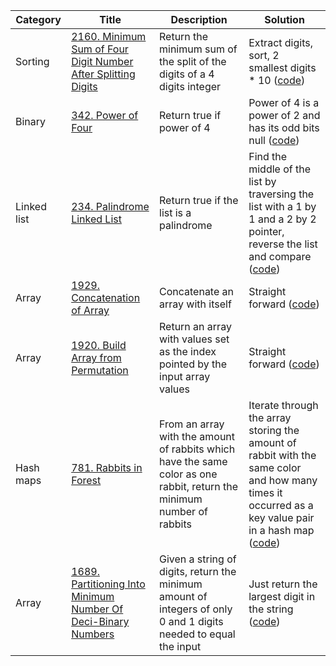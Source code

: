 | Category    | Title                                                                                                                                                   | Description                                                                                                            | Solution                                                                                                                                                                     |
| ----------- | ------------------------------------------------------------------------------------------------------------------------------------------------------- | ---------------------------------------------------------------------------------------------------------------------- | ---------------------------------------------------------------------------------------------------------------------------------------------------------------------------- |
| Sorting     | [2160. Minimum Sum of Four Digit Number After Splitting Digits](https://leetcode.com/problems/minimum-sum-of-four-digit-number-after-splitting-digits/) | Return the minimum sum of the split of the digits of a 4 digits integer                                                | Extract digits, sort, 2 smallest digits \* 10 ([code](src/leetcode/pb_2160.rs))                                                                                              |
| Binary      | [342. Power of Four](https://leetcode.com/problems/power-of-four/)                                                                                      | Return true if power of 4                                                                                              | Power of 4 is a power of 2 and has its odd bits null ([code](src/leetcode/pb_342.rs))                                                                                        |
| Linked list | [234. Palindrome Linked List](https://leetcode.com/problems/palindrome-linked-list/)                                                                    | Return true if the list is a palindrome                                                                                | Find the middle of the list by traversing the list with a 1 by 1 and a 2 by 2 pointer, reverse the list and compare ([code](src/leetcode/pb_234.rs))                         |
| Array       | [1929. Concatenation of Array](https://leetcode.com/problems/concatenation-of-array/)                                                                   | Concatenate an array with itself                                                                                       | Straight forward ([code](src/leetcode/pb_1929.rs))                                                                                                                           |
| Array       | [1920. Build Array from Permutation](https://leetcode.com/problems/build-array-from-permutation/)                                                       | Return an array with values set as the index pointed by the input array values                                         | Straight forward ([code](src/leetcode/pb_1920.rs))                                                                                                                           |
| Hash maps   | [781. Rabbits in Forest](https://leetcode.com/problems/rabbits-in-forest/)                                                                              | From an array with the amount of rabbits which have the same color as one rabbit, return the minimum number of rabbits | Iterate through the array storing the amount of rabbit with the same color and how many times it occurred as a key value pair in a hash map ([code](src/leetcode/pb_781.rs)) |
| Array       | [1689. Partitioning Into Minimum Number Of Deci-Binary Numbers](https://leetcode.com/problems/partitioning-into-minimum-number-of-deci-binary-numbers/) | Given a string of digits, return the minimum amount of integers of only 0 and 1 digits needed to equal the input       | Just return the largest digit in the string ([code](src/leetcode/pb_1689.rs))                                                                                                |
